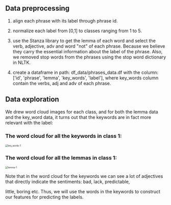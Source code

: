 ## Data preprocessing

1. align each phrase with its label through phrase id. 
2. normalize each label from [0,1] to classes ranging from 1 to 5. 
3. use the Stanza library to get the lemma of each word and select the verb, adjective,    adv and word "not" of each phrase. Because we believe they carry the essential information about the label of the phrase. Also, we removed stop words from the phrases using the stop word dictionary in NLTK. 


4. create a dataframe in path: df_data/phrases_data.df with the column: 
   ['id', 'phrase', 'lemma', 'key_words', 'label'], where key_words column contain the verbs, adj and adv of each phrase. 

## Data exploration 

  We drew word cloud images for each class, and for both the lemma data and the key_word data, it turns out that the keywords are in fact more relevant with the label: 

### The word cloud for all the keywords in class 1: ### 

<img src="/Users/sunzhifan/Desktop/amlproject/figures/key_words-1.png" alt="key_words-1" style="zoom:50%;" />

### The word cloud for all the lemmas in class 1: 

<img src="/Users/sunzhifan/Desktop/amlproject/figures/lemma-1.png" alt="lemma-1" style="zoom:50%;" />



Note that in the word cloud for the keywords we can see a lot of adjectives that directly indicate the sentiments: bad, lack, predictable,

little, boring etc. Thus, we will use the words in the keywords to construct our features for predicting the labels. 
